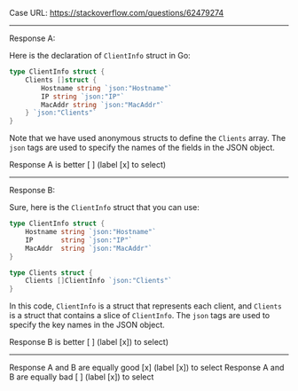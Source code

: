 Case URL: https://stackoverflow.com/questions/62479274

------
Response A:

Here is the declaration of `ClientInfo` struct in Go:

```go
type ClientInfo struct {
    Clients []struct {
        Hostname string `json:"Hostname"`
        IP string `json:"IP"`
        MacAddr string `json:"MacAddr"`
    } `json:"Clients"`
}
```

Note that we have used anonymous structs to define the `Clients` array. The `json` tags are used to specify the names of the fields in the JSON object.

Response A is better [ ] (label [x] to select)

-------
Response B:

Sure, here is the `ClientInfo` struct that you can use:

```go
type ClientInfo struct {
	Hostname string `json:"Hostname"`
	IP       string `json:"IP"`
	MacAddr  string `json:"MacAddr"`
}

type Clients struct {
	Clients []ClientInfo `json:"Clients"`
}
```

In this code, `ClientInfo` is a struct that represents each client, and `Clients` is a struct that contains a slice of `ClientInfo`. The `json` tags are used to specify the key names in the JSON object.

Response B is better [ ] (label [x]) to select)

-------

Response A and B are equally good [x] (label [x]) to select
Response A and B are equally bad [ ] (label [x]) to select
